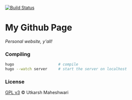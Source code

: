 [![Build Status](https://travis-ci.org/coditva/me.github.io.svg?branch=master)](https://travis-ci.org/coditva/me.github.io)

# My Github Page
_Personal website, y'all!_

### Compiling
```bash
hugo                    # compile
hugo --watch server     # start the server on localhost
```

### License
[GPL v3](https://github.com/coditva/coditva.github.io/blob/master/LICENSE) &copy; Utkarsh Maheshwari

